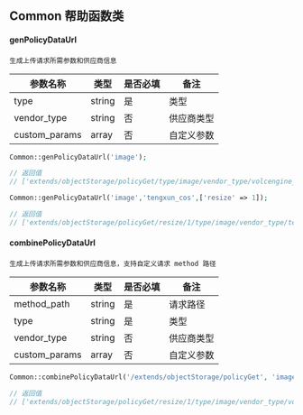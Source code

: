 ## Common 帮助函数类

#### genPolicyDataUrl
```text
生成上传请求所需参数和供应商信息
```

| 参数名称         | 类型    | 是否必填 | 备注                           |
|-----------------|---------|----------|--------------------------------|
| type            | string  | 是       | 类型                           |
| vendor_type     | string  | 否       | 供应商类型           |
| custom_params   | array   | 否       | 自定义参数             |

```php
Common::genPolicyDataUrl('image');

// 返回值
// ['extends/objectStorage/policyGet/type/image/vendor_type/volcengine_tos.html', 'volcengine_tos']

Common::genPolicyDataUrl('image','tengxun_cos',['resize' => 1]);

// 返回值
// ['extends/objectStorage/policyGet/resize/1/type/image/vendor_type/tengxun_cos.html','tengxun_cos']
```


#### combinePolicyDataUrl
```text
生成上传请求所需参数和供应商信息，支持自定义请求 method 路径
```

| 参数名称         | 类型    | 是否必填 | 备注                          |
|-----------------|---------|----------|-------------------------------|
| method_path     | string  | 是       | 请求路径                      |
| type            | string  | 是       | 类型                          |
| vendor_type     | string  | 否       | 供应商类型         |
| custom_params   | array   | 否       | 自定义参数             |

```php
Common::combinePolicyDataUrl('/extends/objectStorage/policyGet', 'image','volcengine_tos',['resize' => 1]);

// 返回值
// ['extends/objectStorage/policyGet/resize/1/type/image/vendor_type/volcengine_tos.html', 'volcengine_tos']
```
